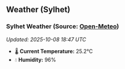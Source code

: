 ## Weather (Sylhet)

<!-- WEATHER-START -->
### Sylhet Weather (Source: [Open-Meteo](https://open-meteo.com))
_Updated: 2025-10-08 18:47 UTC_
* 🌡️ **Current Temperature:** 25.2°C
* 💧 **Humidity:** 96%
<!-- WEATHER-END -->





















